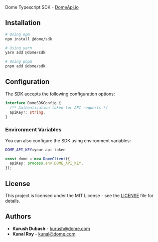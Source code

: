 Dome Typescript SDK - [DomeApi.io](https://www.domeapi.io/)

## Installation

```bash
# Using npm
npm install @dome/sdk

# Using yarn
yarn add @dome/sdk

# Using pnpm
pnpm add @dome/sdk
```

## Configuration

The SDK accepts the following configuration options:

```typescript
interface DomeSDKConfig {
  /** Authentication token for API requests */
  apiKey?: string;
}
```

### Environment Variables

You can also configure the SDK using environment variables:

```bash
DOME_API_KEY=your-api-token
```

```typescript
const dome = new DomeClient({
  apiKey: process.env.DOME_API_KEY,
});
```

## License

This project is licensed under the MIT License - see the [LICENSE](LICENSE) file for details.

## Authors

- **Kurush Dubash** - [kurush@dome.com](mailto:kurush@domeapi.io)
- **Kunal Roy** - [kunal@dome.com](mailto:kunal@domeapi.io)
